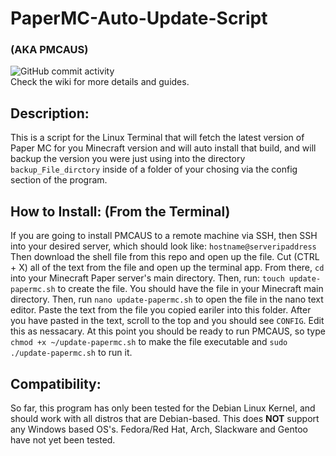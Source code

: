 # PaperMC-Auto-Update-Script 
### (AKA PMCAUS) <br>

![GitHub commit activity](https://img.shields.io/github/commit-activity/m/Nategarstka/PaperMC-Auto-Update-Script)
<br> Check the wiki for more details and guides.
## Description:
This is a script for the Linux Terminal that will fetch the latest version of Paper MC for you Minecraft version and will auto install that build, and will backup the version you were just using into the directory ```backup_File_dirctory``` inside of a folder of your chosing via the config section of the program. 

## How to Install: (From the Terminal)
If you are going to install PMCAUS to a remote machine via SSH, then SSH into your desired server, which should look like: ```hostname@serveripaddress``` Then download the shell file from this repo and open up the file. Cut (CTRL + X) all of the text from the file and open up the terminal app. From there, ```cd``` into your Minecraft Paper server's main directory. Then, run: ```touch update-papermc.sh``` to create the file. You should have the file in your Minecraft main directory. Then, run ```nano update-papermc.sh``` to open the file in the nano text editor. Paste the text from the file you copied eariler into this folder. After you have pasted in the text, scroll to the top and you should see ```CONFIG```. Edit this as nessacary. At this point you should be ready to run PMCAUS, so type ```chmod +x ~/update-papermc.sh``` to make the file executable and ```sudo ./update-papermc.sh``` to run it.
 

## Compatibility:
So far, this program has only been tested for the Debian Linux Kernel, and should work with all distros that are Debian-based. This does <b>NOT</b> support any Windows based OS's. Fedora/Red Hat, Arch, Slackware and Gentoo have not yet been tested.
